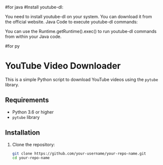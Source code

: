 #for java
#Install youtube-dl:

You need to install youtube-dl on your system. You can download it from the official website.
Java Code to execute youtube-dl commands:

You can use the Runtime.getRuntime().exec() to run youtube-dl commands from within your Java code.


#for py
# YouTube Video Downloader

This is a simple Python script to download YouTube videos using the `pytube` library.

## Requirements

- Python 3.6 or higher
- `pytube` library

## Installation

1. Clone the repository:

   ```bash
   git clone https://github.com/your-username/your-repo-name.git
   cd your-repo-name
